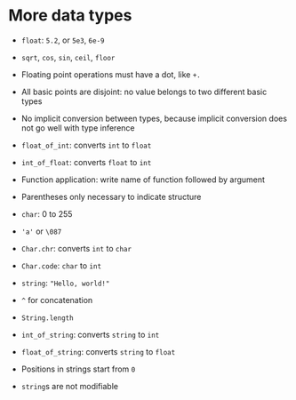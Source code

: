 # More data types

+ `float`: `5.2`, or `5e3`, `6e-9`
+ `sqrt`, `cos`, `sin`, `ceil`, `floor`
+ Floating point operations must have a dot, like `+.`

+ All basic points are disjoint: no value belongs to two different basic types
+ No implicit conversion between types, because implicit conversion does not go well with type inference

+ `float_of_int`: converts `int` to `float`
+ `int_of_float`: converts `float` to `int`

+ Function application: write name of function followed by argument
+ Parentheses only necessary to indicate structure

+ `char`: 0 to 255
+ `'a'` or `\087`

+ `Char.chr`: converts `int` to `char`
+ `Char.code`: `char` to `int`

+ `string`: `"Hello, world!"`
+ `^` for concatenation
+ `String.length`
+ `int_of_string`: converts `string` to `int`
+ `float_of_string`: converts `string` to `float`
+ Positions in strings start from `0`
+ `string`s are not modifiable


